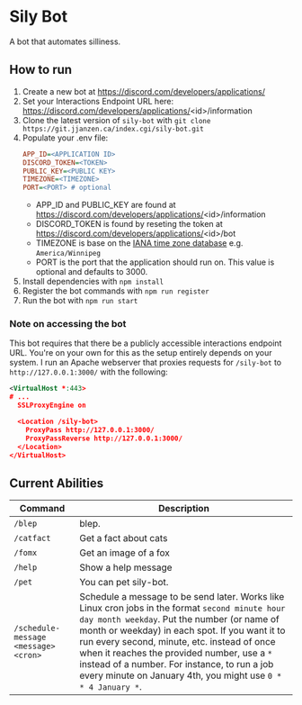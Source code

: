# Sily Bot

A bot that automates silliness.

## How to run

1. Create a new bot at https://discord.com/developers/applications/
2. Set your Interactions Endpoint URL here: https://discord.com/developers/applications/<id\>/information
3. Clone the latest version of `sily-bot` with `git clone https://git.jjanzen.ca/index.cgi/sily-bot.git`
4. Populate your .env file:
   ```ini
   APP_ID=<APPLICATION ID>
   DISCORD_TOKEN=<TOKEN>
   PUBLIC_KEY=<PUBLIC KEY>
   TIMEZONE=<TIMEZONE>
   PORT=<PORT> # optional
   ```
    * APP_ID and PUBLIC_KEY are found at https://discord.com/developers/applications/<id\>/information
    * DISCORD_TOKEN is found by reseting the token at https://discord.com/developers/applications/<id\>/bot
    * TIMEZONE is base on the [IANA time zone database](https://www.iana.org/time-zones) e.g. `America/Winnipeg`
    * PORT is the port that the application should run on. This value is optional and defaults to 3000.
5. Install dependencies with `npm install`
6. Register the bot commands with `npm run register`
7. Run the bot with `npm run start`

### Note on accessing the bot

This bot requires that there be a publicly accessible interactions endpoint URL. You're on your own for this as the setup entirely depends on your system. I run an Apache webserver that proxies requests for `/sily-bot` to `http://127.0.0.1:3000/` with the following:
```xml
<VirtualHost *:443>
# ...
  SSLProxyEngine on

  <Location /sily-bot>
    ProxyPass http://127.0.0.1:3000/
    ProxyPassReverse http://127.0.0.1:3000/
  </Location>
</VirtualHost>
```

## Current Abilities

|Command|Description|
|---|---|
|`/blep`|blep.|
|`/catfact`|Get a fact about cats|
|`/fomx`|Get an image of a fox|
|`/help`|Show a help message|
|`/pet`|You can pet sily-bot.|
|`/schedule-message <message> <cron>`|Schedule a message to be send later. Works like Linux cron jobs in the format `second minute hour day month weekday`. Put the number (or name of month or weekday) in each spot. If you want it to run every second, minute, etc. instead of once when it reaches the provided number, use a `*` instead of a number. For instance, to run a job every minute on January 4th, you might use `0 * * 4 January *`.|
